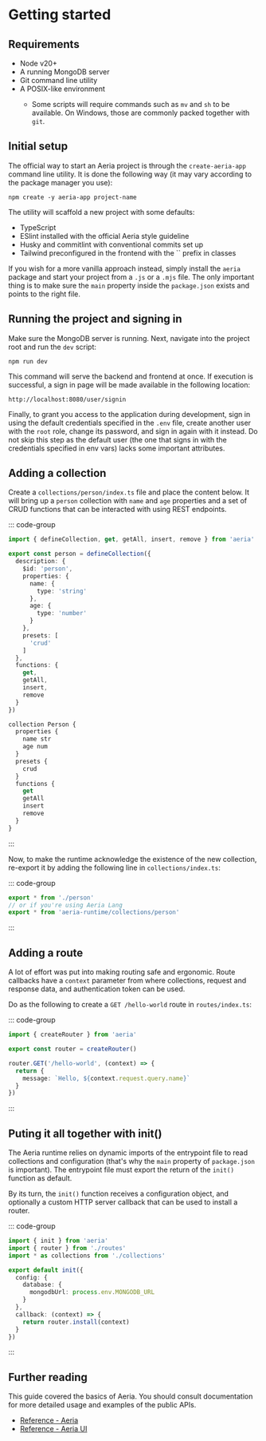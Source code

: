 # Getting started

## Requirements

- Node v20+
- A running MongoDB server <Badge type="info" text="optional" />
- Git command line utility <Badge type="info" text="optional" />
- A POSIX-like environment <Badge type="info" text="optional" />
    - Some scripts will require commands such as `mv` and `sh` to be available. On Windows, those are commonly packed together with `git`.

## Initial setup

The official way to start an Aeria project is through the `create-aeria-app` command line utility. It is done the following way (it may vary according to the package manager you use):

```
npm create -y aeria-app project-name
```

The utility will scaffold a new project with some defaults:

- TypeScript
- ESlint installed with the official Aeria style guideline
- Husky and commitlint with conventional commits set up
- Tailwind preconfigured in the frontend with the `` prefix in classes

If you wish for a more vanilla approach instead, simply install the `aeria` package and start your project from a `.js` or a `.mjs` file. The only important thing is to make sure the `main` property inside the `package.json` exists and points to the right file.


## Running the project and signing in

Make sure the MongoDB server is running. Next, navigate into the project root and run the `dev` script:

```
npm run dev
```

This command will serve the backend and frontend at once. If execution is successful, a sign in page will be made available in the following location:

```
http://localhost:8080/user/signin
```

Finally, to grant you access to the application during development, sign in using the default credentials specified in the `.env` file, create another user with the `root` role, change its password, and sign in again with it instead. Do not skip this step as the default user (the one that signs in with the credentials specified in env vars) lacks some important attributes.

## Adding a collection

Create a `collections/person/index.ts` file and place the content below. It will bring up a `person` collection with `name` and `age` properties and a set of CRUD functions that can be interacted with using REST endpoints.

::: code-group

```typescript [collections/person/index.ts]
import { defineCollection, get, getAll, insert, remove } from 'aeria'

export const person = defineCollection({
  description: {
    $id: 'person',
    properties: {
      name: {
        type: 'string'
      },
      age: {
        type: 'number'
      }
    },
    presets: [
      'crud'
    ]
  },
  functions: {
    get,
    getAll,
    insert,
    remove
  }
})
```

```typescript [aeria/schema.aeria]
collection Person {
  properties {
    name str
    age num
  }
  presets {
    crud
  }
  functions {
    get
    getAll
    insert
    remove
  }
}
```

:::

Now, to make the runtime acknowledge the existence of the new collection, re-export it by adding the following line in `collections/index.ts`:

::: code-group

```typescript [collections/index.ts]
export * from './person'
// or if you're using Aeria Lang
export * from 'aeria-runtime/collections/person'
```

:::


## Adding a route

A lot of effort was put into making routing safe and ergonomic. Route callbacks have a `context` parameter from where collections, request and response data, and authentication token can be used.

Do as the following to create a `GET /hello-world` route in `routes/index.ts`:

::: code-group

```typescript [routes/index.ts]
import { createRouter } from 'aeria'

export const router = createRouter()

router.GET('/hello-world', (context) => {
  return {
    message: `Hello, ${context.request.query.name}`
  }
})
```

:::

## Puting it all together with init()

The Aeria runtime relies on dynamic imports of the entrypoint file to read collections and configuration (that's why the `main` property of `package.json` is important). The entrypoint file must export the return of the `init()` function as default.

By its turn, the `init()` function receives a configuration object, and optionally a custom HTTP server callback that can be used to install a router.


::: code-group

```typescript [index.ts]
import { init } from 'aeria'
import { router } from './routes'
import * as collections from './collections'

export default init({
  config: {
    database: {
      mongodbUrl: process.env.MONGODB_URL
    }
  },
  callback: (context) => {
    return router.install(context)
  }
})
```

:::


## Further reading

This guide covered the basics of Aeria. You should consult documentation for more detailed usage and examples of the public APIs.

- [Reference - Aeria](/aeria/)
- [Reference - Aeria UI](/aeria-ui/)

